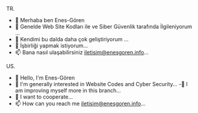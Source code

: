 TR.
- 👋 Merhaba ben Enes-Gören
- 👀 Genelde Web Site Kodları ile ve Siber Güvenlik tarafında İlgileniyorum ...
- 🌱 Kendimi bu dalda daha çok geliştiriyorum ...
- 💞️ İşbirliği yapmak istiyorum...
- 📫 Bana nasıl ulaşabilirsiniz iletisim@enesgoren.info...

US.
- 👋 Hello, I'm Enes-Gören
- 👀 I'm generally interested in Website Codes and Cyber ​​Security...
-🌱 I am improving myself more in this branch...
- 💞️ I want to cooperate...
- 📫 How can you reach me iletisim@enesgoren.info...
